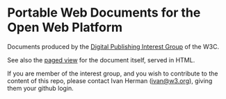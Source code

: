 Portable Web Documents for the Open Web Platform
================================================

Documents produced by the [Digital Publishing Interest Group](http://www.w3.org/dpub/IG) of the W3C.

See also the [paged view](http://w3c.github.io/dpub-pwp/) for the document itself, served in HTML.

If you are member of the interest group, and you wish to contribute to the content of this repo, please contact Ivan Herman (<ivan@w3.org>), giving them your github login.
